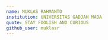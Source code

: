 ```yaml
---
name: MUKLAS RAHMANTO
institution: UNIVERSITAS GADJAH MADA
quote: STAY FOOLISH AND CURIOUS
github_user: muklasr
---
```

